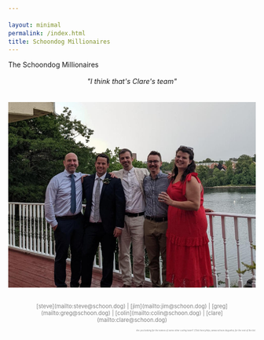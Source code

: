 ```yaml
---

layout: minimal
permalink: /index.html
title: Schoondog Millionaires
---
```

<div class='index-head'>The Schoondog Millionaires</div><br>
<div>
<center><i>"I think that's Clare's team"</i></center>
<br>
<center><script type="text/javascript" src="//counter.websiteout.net/js/7/5/42/0"></script></center>
<div>
<br>
<center><img src="/assets/img/schoondog.jpg" alt="Five extremely handsome people in nice clothes, posing for a picture in front of a body of water" title="Five extremely handsome people in nice clothes, posing for a picture in front of a body of water"></center>
</div>
<br>
<p style="color:gray; font-size:80%; text-align:center;" markdown="1">
 [steve](mailto:steve@schoon.dog) | [jim](mailto:jim@schoon.dog) | [greg](mailto:greg@schoon.dog) | [colin](mailto:colin@schoon.dog) | [clare](mailto:clare@schoon.dog) </p>

<p style="color:gray; font-size:30%; text-align:right;" markdown="1">
<i>Are you looking for the names of some other curling team? [Click here](http://www.schoon.dog/who) for the rest of the list.</i>
</p>

